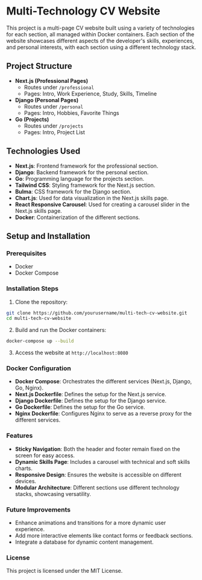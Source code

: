 # Multi-Technology CV Website

This project is a multi-page CV website built using a variety of technologies for each section, all managed within Docker containers. Each section of the website showcases different aspects of the developer's skills, experiences, and personal interests, with each section using a different technology stack.

## Project Structure

- **Next.js (Professional Pages)**
  - Routes under `/professional`
  - Pages: Intro, Work Experience, Study, Skills, Timeline
- **Django (Personal Pages)**
  - Routes under `/personal`
  - Pages: Intro, Hobbies, Favorite Things
- **Go (Projects)**
  - Routes under `/projects`
  - Pages: Intro, Project List

## Technologies Used

- **Next.js**: Frontend framework for the professional section.
- **Django**: Backend framework for the personal section.
- **Go**: Programming language for the projects section.
- **Tailwind CSS**: Styling framework for the Next.js section.
- **Bulma**: CSS framework for the Django section.
- **Chart.js**: Used for data visualization in the Next.js skills page.
- **React Responsive Carousel**: Used for creating a carousel slider in the Next.js skills page.
- **Docker**: Containerization of the different sections.

## Setup and Installation

### Prerequisites

- Docker
- Docker Compose

### Installation Steps

1. Clone the repository:
```sh
git clone https://github.com/yourusername/multi-tech-cv-website.git
cd multi-tech-cv-website
```

2. Build and run the Docker containers:
```sh
docker-compose up --build
```

3. Access the website at `http://localhost:8080`

### Docker Configuration

- **Docker Compose**: Orchestrates the different services (Next.js, Django, Go, Nginx).
- **Next.js Dockerfile**: Defines the setup for the Next.js service.
- **Django Dockerfile**: Defines the setup for the Django service.
- **Go Dockerfile**: Defines the setup for the Go service.
- **Nginx Dockerfile**: Configures Nginx to serve as a reverse proxy for the different services.

### Features

- **Sticky Navigation**: Both the header and footer remain fixed on the screen for easy access.
- **Dynamic Skills Page**: Includes a carousel with technical and soft skills charts.
- **Responsive Design**: Ensures the website is accessible on different devices.
- **Modular Architecture**: Different sections use different technology stacks, showcasing versatility.

### Future Improvements

- Enhance animations and transitions for a more dynamic user experience.
- Add more interactive elements like contact forms or feedback sections.
- Integrate a database for dynamic content management.

### License
This project is licensed under the MIT License.